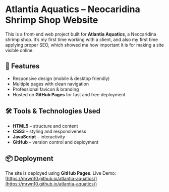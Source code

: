 # Atlantia Aquatics – Neocaridina Shrimp Shop Website

This is a front-end web project built for **Atlantia Aquatics**, a Neocaridina shrimp shop. It’s my first time working with a client, and also my first time applying proper SEO, which showed me how important it is for making a site visible online.

## 🚀 Features

* Responsive design (mobile & desktop friendly)
* Multiple pages with clean navigation
* Professional favicon & branding
* Hosted on **GitHub Pages** for fast and free deployment

## 🛠️ Tools & Technologies Used

* **HTML5** – structure and content
* **CSS3** – styling and responsiveness
* **JavaScript** – interactivity
* **GitHub** – version control and deployment

## 📦 Deployment

The site is deployed using **GitHub Pages**.
Live Demo: [https://mrwn10.github.io/atlantia-aquatics/](https://mrwn10.github.io/atlantia-aquatics/)
